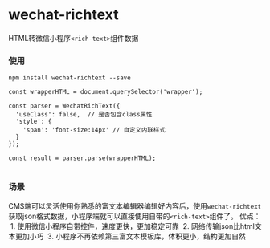 # wechat-richtext

HTML转微信小程序`<rich-text>`组件数据

### 使用

```
npm install wechat-richtext --save
```

```
const wrapperHTML = document.querySelector('wrapper');

const parser = WechatRichText({
  'useClass': false,  // 是否包含class属性
  'style': {
    'span': 'font-size:14px' // 自定义内联样式
  }
});

const result = parser.parse(wrapperHTML);
 
```

### 场景

CMS端可以灵活使用你熟悉的富文本编辑器编辑好内容后，使用`wechat-richtext`获取json格式数据，小程序端就可以直接使用自带的`<rich-text>`组件了。
优点：
  1. 使用微信小程序自带控件，速度更快，更加稳定可靠
  2. 网络传输json比html文本更加小巧
  3. 小程序不再依赖第三富文本模板库，体积更小，结构更加自然
